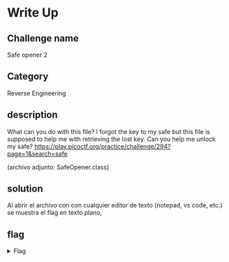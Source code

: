# Write Up


## Challenge name
Safe opener 2

## Category
Reverse Engineering

## description
What can you do with this file?
I forgot the key to my safe but this file is supposed to help me with retrieving the lost key. Can you help me unlock my safe?
https://play.picoctf.org/practice/challenge/294?page=1&search=safe

(archivo adjunto: SafeOpener.class)

## solution
Al abrir el archivo con con cualquier editor de texto (notepad, vs code, etc.) se muestra el flag en texto plano, 


## flag
<details>
<summary>Flag</summary>

  ```
  picoCTF{SAf3_0p3n3rr_y0u_solv3d_it_6a2f371a}
  ```
</details>